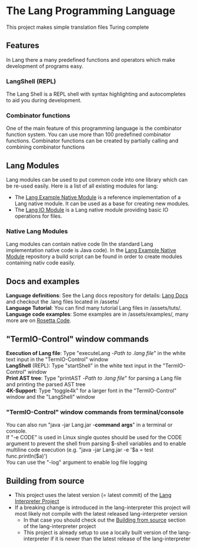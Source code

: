 # The Lang Programming Language

This project makes simple translation files Turing complete

## Features

In Lang there a many predefined functions and operators which make development of programs easy.

### LangShell (REPL)

The Lang Shell is a REPL shell with syntax highlighting and autocompletes to aid you during development.

### Combinator functions

One of the main feature of this programming language is the combinator function system. You can use more than 100 predefined combinator functions. Combinator functions can be created by partially calling and combining combinator functions

## Lang Modules

Lang modules can be used to put common code into one library which can be re-used easily.
Here is a list of all existing modules for lang:
- The [Lang Example Native Module](https://github.com/JDDev0/LangExampleNativeModule) is a reference implementation of a Lang native module. It can be used as a base for creating new modules.
- The [Lang IO Module](https://github.com/JDDev0/LangIOModule) is a Lang native module providing basic IO operations for files.

### Native Lang Modules

Lang modules can contain native code (In the standard Lang implementation native code is Java code). In the [Lang Example Native Module](https://github.com/JDDev0/LangExampleNativeModule) repository a build script can be found in order to create modules containing nativ code easily.

## Docs and examples

**Language definitions**: See the Lang docs repository for details: [Lang Docs](https://github.com/lang-programming/docs) and checkout the .lang files located in /assets/<br>
**Language Tutorial**: You can find many tutorial Lang files in /assets/tuts/.<br>
**Language code examples**: Some examples are in /assets/examples/, many more are on [Rosetta Code](https://rosettacode.org/wiki/lang).<br>

## "TermIO-Control" window commands

**Execution of Lang file**: Type "executeLang -*Path to .lang file*" in the white text input in the "TermIO-Control" window<br>
**LangShell** (REPL): Type "startShell" in the white text input in the "TermIO-Control" window<br>
**Print AST tree**: Type "printAST -*Path to .lang file*" for parsing a Lang file and printing the parsed AST tree<br>
**4K-Support**: Type "toggle4k" for a larger font in the "TermIO-Control" window and the "LangShell" window<br>

### "TermIO-Control" window commands from terminal/console

You can also run "java -jar Lang.jar -**command** **args**" in a terminal or console.<br>
If "-e CODE" is used in Linux single quotes should be used for the CODE argument to prevent the shell from parsing $-shell variables and to enable multiline code execution (e.g. "java -jar Lang.jar -e '$a = test<br>
func.println($a)')<br>
You can use the "-log" argument to enable log file logging<br>

## Building from source

- This project uses the latest version (= latest commit) of the [Lang Interpreter Project](https://github.com/lang-programming/lang-interpreter)
- If a breaking change is introduced in the lang-interpreter this project will most likely not compile with the latest released lang-interpreter version
  - In that case you should check out the [Building from source](https://github.com/lang-programming/lang-interpreter#build-from-source) section of the lang-interpreter project
  - This project is already setup to use a locally built version of the lang-interpreter if it is newer than the latest release of the lang-interpreter
